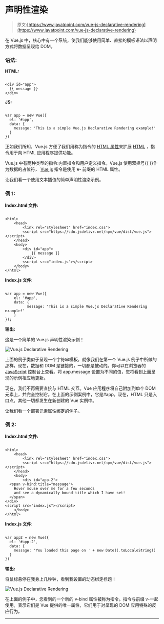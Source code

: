 # 声明性渲染

> 原文:[https://www.javatpoint.com/vue-js-declarative-rendering](https://www.javatpoint.com/vue-js-declarative-rendering)

在 Vue.js 中，核心中有一个系统，使我们能够使用简单、直接的模板语法以声明方式将数据呈现给 DOM。

### 语法:

**HTML:**

```

<div id="app">
  {{ message }}
</div>

```

**JS:**

```

var app = new Vue({
  el: '#app',
  data: {
    message: 'This is a simple Vue.js Declarative Rendering example!'
  }
})

```

正如我们所知，Vue.js 方便了我们用称为指令的 [HTML 属性](https://www.javatpoint.com/html-attributes)来扩展 [HTML](https://www.javatpoint.com/html-tutorial) ，指令用于向 HTML 应用程序提供功能。

Vue.js 中有两种类型的指令:内置指令和用户定义指令。Vue.js 使用双括号{{ }}作为数据的占位符， [Vue.js](https://www.javatpoint.com/vue-js) 指令是使用 **v-** 前缀的 HTML 属性。

让我们看一个使用文本插值的简单声明性渲染示例。

### 例 1:

**Index.html 文件:**

```

<html>
    <head>
        <link rel="stylesheet" href="index.css">
        <script src="https://cdn.jsdelivr.net/npm/vue/dist/vue.js"></script>
    </head>
    <body>        
        <div id="app">
            {{ message }}
        </div>        
        <script src="index.js"></script>
    </body>
</html>

```

**Index.js 文件:**

```

var app = new Vue({ 
    el: '#app',
    data: {
          message: 'This is a simple Vue.js Declarative Rendering example!'
    }
});

```

**输出:**

这是一个简单的 Vue.js 声明性渲染示例！

![Vue.js Declarative Rendering](../Images/a64d74725a13b7f84530eacb91f29aa7.png)

上面的例子类似于呈现一个字符串模板，就像我们在第一个 Vue.js 例子中所做的那样。现在，数据和 DOM 是链接的，一切都是被动的。你可以在浏览器的 [JavaScript](https://www.javatpoint.com/javascript-tutorial) 控制台上查看。将 app.message 设置为不同的值，您将看到上面呈现的示例相应地更新。

现在，我们不再需要直接与 HTML 交互。Vue 应用程序将自己附加到单个 DOM 元素上，并完全控制它。在上面的示例案例中，它是#app。现在，HTML 只是入口点，其他一切都发生在新创建的 Vue 实例中。

让我们看一个部署元素属性绑定的例子。

### 例 2:

**Index.html 文件:**

```

<html>
    <head>
        <link rel="stylesheet" href="index.css">
        <script src="https://cdn.jsdelivr.net/npm/vue/dist/vue.js"></script>
    </head>
    <body>       
        <div id="app-2">
  <span v-bind:title="message">
    Hover mouse over me for a few seconds
    and see a dynamically bound title which I have set!
  </span>
</div>        
<script src="index.js"></script>
    </body>
</html>

```

**Index.js 文件:**

```

var app2 = new Vue({
  el: '#app-2',
  data: {
    message: 'You loaded this page on ' + new Date().toLocaleString()
  }
})

```

**输出:**

将鼠标悬停在我身上几秒钟，看到我设置的动态绑定标题！

![Vue.js Declarative Rendering](../Images/8f987446ab096a66f84adf0a1ca9d6ce.png)

在上面的例子中，您看到的一个新的 v-bind 属性被称为指令。指令与前缀 v-一起使用，表示它们是 Vue 提供的唯一属性，它们用于对呈现的 DOM 应用特殊的反应行为。

* * *